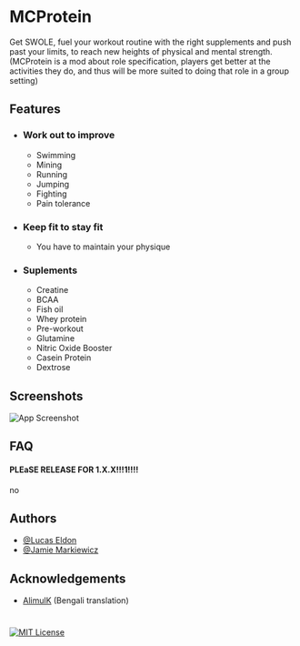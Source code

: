 # MCProtein

Get SWOLE, fuel your workout routine with the right supplements and push past your limits, to reach new heights of physical and mental strength.
(MCProtein is a mod about role specification, players get better at the activities they do, and thus will be more suited to doing that role in a group setting)

## Features

- ### Work out to improve
    - Swimming 
    - Mining
    - Running
    - Jumping
    - Fighting
    - Pain tolerance
- ### Keep fit to stay fit
    - You have to maintain your physique
- ### Suplements
    - Creatine
    - BCAA
    - Fish oil
    - Whey protein
    - Pre-workout
    - Glutamine
    - Nitric Oxide Booster
    - Casein Protein
    - Dextrose

## Screenshots

![App Screenshot](https://via.placeholder.com/468x300?text=App+Screenshot+Here)


## FAQ

#### PLEaSE RELEASE FOR 1.X.X!!!1!!!!

no
## Authors

- [@Lucas Eldon](https://www.github.com/woukie)
- [@Jamie Markiewicz](https://github.com/jmarkiewicz8822)

## Acknowledgements
 - [AlimulK](https://github.com/AlimulK) (Bengali translation)
#
[![MIT License](https://img.shields.io/badge/License-MIT-green.svg)](https://choosealicense.com/licenses/mit/)

